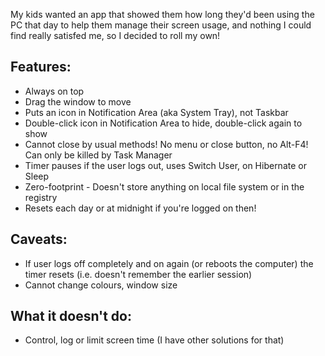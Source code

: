 My kids wanted an app that showed them how long they'd been using the PC that day to help them manage their screen usage, and nothing I could find really satisfed me, so I decided to roll my own!

## Features:
* Always on top
* Drag the window to move
* Puts an icon in Notification Area (aka System Tray), not Taskbar
* Double-click icon in Notification Area to hide, double-click again to show
* Cannot close by usual methods! No menu or close button, no Alt-F4! Can only be killed by Task Manager
* Timer pauses if the user logs out, uses Switch User, on Hibernate or Sleep
* Zero-footprint - Doesn't store anything on local file system or in the registry
* Resets each day or at midnight if you're logged on then!

## Caveats:
* If user logs off completely and on again (or reboots the computer) the timer resets (i.e. doesn't remember the earlier session)
* Cannot change colours, window size

## What it doesn't do:
* Control, log or limit screen time (I have other solutions for that)
